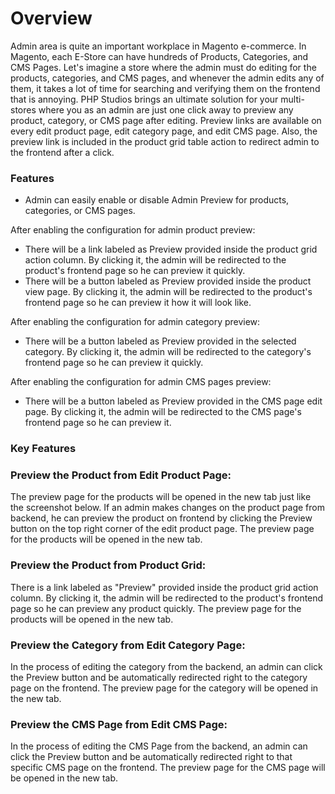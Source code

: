 # Overview #

Admin area is quite an important workplace in Magento e-commerce. In Magento, each E-Store can have hundreds of Products, Categories, and CMS Pages. Let's imagine a store where the admin must do editing for the products, categories, and CMS pages, and whenever the admin
edits any of them, it takes a lot of time for searching and verifying them on the frontend that is annoying. PHP Studios brings an ultimate solution for your multi-stores where you as an admin are just one click away to preview any product, category, or CMS page after editing. Preview links are available on every edit product page, edit category page, and edit CMS page. Also, the preview link is included in the product grid table action to redirect admin to the frontend after a
click.

### Features ###

* Admin can easily enable or disable Admin Preview for products, categories, or CMS pages. 

After enabling the configuration for admin product preview:
* There will be a link labeled as Preview provided inside the product grid action column. By clicking it, the admin will be redirected to the product's frontend page so he can preview it quickly.
* There will be a button labeled as Preview provided inside the product view page. By clicking it, the admin will be redirected to the product's frontend page so he can preview it how it will look like.

After enabling the configuration for admin category preview:
* There will be a button labeled as Preview provided in the selected category. By clicking it, the admin will be redirected to the category's frontend page so he can preview it quickly.

After enabling the configuration for admin CMS pages preview:
* There will be a button labeled as Preview provided in the CMS page edit page. By clicking it, the admin will be redirected to the CMS page's frontend page so he can preview it.

### Key Features ###

### Preview the Product from Edit Product Page: ###
The preview page for the products will be opened in the new tab just like the screenshot below. If an admin makes changes on the product page from backend, he can preview the product on frontend by clicking the Preview button on the top right corner of the edit product page. The preview page for the products will be opened in the new tab.

### Preview the Product from Product Grid: ###
There is a link labeled as "Preview" provided inside the product grid action column. By clicking it, the admin will be redirected to the product's frontend page so he can preview any product quickly. The preview page for the products will be opened in the new tab.

### Preview the Category from Edit Category Page: ###
In the process of editing the category from the backend, an admin can click the Preview button and be automatically redirected right to the category page on the frontend. The preview page for the category will be opened in the new tab.

### Preview the CMS Page from Edit CMS Page: ###
In the process of editing the CMS Page from the backend, an admin can click the Preview button and be automatically redirected right to that specific CMS page on the frontend. The preview page for the CMS page will be opened in the new tab.
